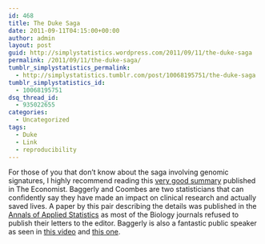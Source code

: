 ```yaml
---
id: 468
title: The Duke Saga
date: 2011-09-11T04:15:00+00:00
author: admin
layout: post
guid: http://simplystatistics.wordpress.com/2011/09/11/the-duke-saga
permalink: /2011/09/11/the-duke-saga/
tumblr_simplystatistics_permalink:
  - http://simplystatistics.tumblr.com/post/10068195751/the-duke-saga
tumblr_simplystatistics_id:
  - 10068195751
dsq_thread_id:
  - 935022655
categories:
  - Uncategorized
tags:
  - Duke
  - Link
  - reproducibility
---
```

For those of you that don&#8217;t know about the saga involving genomic signatures, I highly recommend reading this <a href="http://www.economist.com/node/21528593" target="_blank">very good summary</a> published in The Economist. Baggerly and Coombes are two statisticians that can confidently say they have made an impact on clinical research and actually saved lives. A paper by this pair describing the details was published in the <a href="http://www.e-publications.org/ims/submission/index.php/AOAS/user/submissionFile/5816?confirm=cfad51b7" target="_blank">Annals of Applied Statistics</a> as most of the Biology journals refused to publish their letters to the editor. Baggerly is also a fantastic public speaker as seen in <a href="http://vimeo.com/16698764" target="_blank">this video</a> and <a href="http://www.youtube.com/watch?v=j1MT0oZqPXY" target="_blank">this one</a>. 
